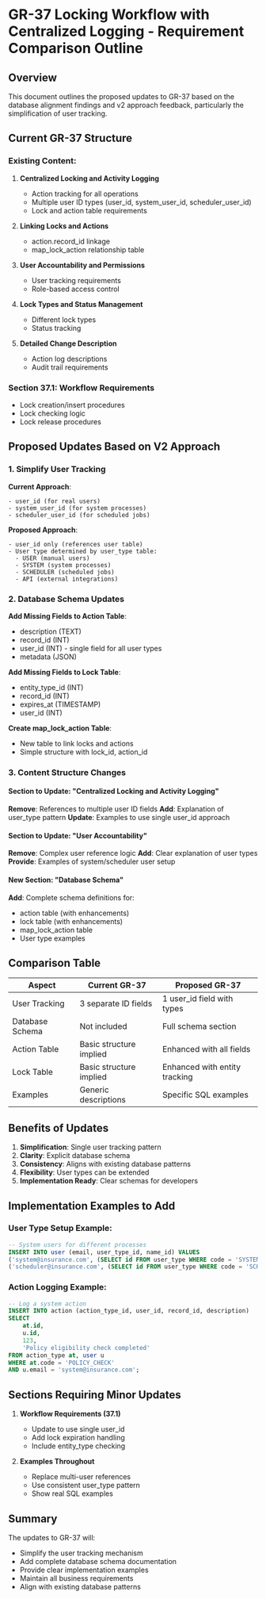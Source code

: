 # GR-37 Locking Workflow with Centralized Logging - Requirement Comparison Outline

## Overview
This document outlines the proposed updates to GR-37 based on the database alignment findings and v2 approach feedback, particularly the simplification of user tracking.

## Current GR-37 Structure

### Existing Content:
1. **Centralized Locking and Activity Logging**
   - Action tracking for all operations
   - Multiple user ID types (user_id, system_user_id, scheduler_user_id)
   - Lock and action table requirements

2. **Linking Locks and Actions**
   - action.record_id linkage
   - map_lock_action relationship table

3. **User Accountability and Permissions**
   - User tracking requirements
   - Role-based access control

4. **Lock Types and Status Management**
   - Different lock types
   - Status tracking

5. **Detailed Change Description**
   - Action log descriptions
   - Audit trail requirements

### Section 37.1: Workflow Requirements
- Lock creation/insert procedures
- Lock checking logic
- Lock release procedures

## Proposed Updates Based on V2 Approach

### 1. Simplify User Tracking

**Current Approach**:
```
- user_id (for real users)
- system_user_id (for system processes)  
- scheduler_user_id (for scheduled jobs)
```

**Proposed Approach**:
```
- user_id only (references user table)
- User type determined by user_type table:
  - USER (manual users)
  - SYSTEM (system processes)
  - SCHEDULER (scheduled jobs)
  - API (external integrations)
```

### 2. Database Schema Updates

**Add Missing Fields to Action Table**:
- description (TEXT)
- record_id (INT)
- user_id (INT) - single field for all user types
- metadata (JSON)

**Add Missing Fields to Lock Table**:
- entity_type_id (INT)
- record_id (INT)
- expires_at (TIMESTAMP)
- user_id (INT)

**Create map_lock_action Table**:
- New table to link locks and actions
- Simple structure with lock_id, action_id

### 3. Content Structure Changes

#### Section to Update: "Centralized Locking and Activity Logging"
**Remove**: References to multiple user ID fields
**Add**: Explanation of user_type pattern
**Update**: Examples to use single user_id approach

#### Section to Update: "User Accountability"
**Remove**: Complex user reference logic
**Add**: Clear explanation of user types
**Provide**: Examples of system/scheduler user setup

#### New Section: "Database Schema"
**Add**: Complete schema definitions for:
- action table (with enhancements)
- lock table (with enhancements)
- map_lock_action table
- User type examples

## Comparison Table

| Aspect | Current GR-37 | Proposed GR-37 |
|--------|---------------|----------------|
| User Tracking | 3 separate ID fields | 1 user_id field with types |
| Database Schema | Not included | Full schema section |
| Action Table | Basic structure implied | Enhanced with all fields |
| Lock Table | Basic structure implied | Enhanced with entity tracking |
| Examples | Generic descriptions | Specific SQL examples |

## Benefits of Updates

1. **Simplification**: Single user tracking pattern
2. **Clarity**: Explicit database schema
3. **Consistency**: Aligns with existing database patterns
4. **Flexibility**: User types can be extended
5. **Implementation Ready**: Clear schemas for developers

## Implementation Examples to Add

### User Type Setup Example:
```sql
-- System users for different processes
INSERT INTO user (email, user_type_id, name_id) VALUES
('system@insurance.com', (SELECT id FROM user_type WHERE code = 'SYSTEM'), ...),
('scheduler@insurance.com', (SELECT id FROM user_type WHERE code = 'SCHEDULER'), ...);
```

### Action Logging Example:
```sql
-- Log a system action
INSERT INTO action (action_type_id, user_id, record_id, description)
SELECT 
    at.id,
    u.id,
    123,
    'Policy eligibility check completed'
FROM action_type at, user u
WHERE at.code = 'POLICY_CHECK'
AND u.email = 'system@insurance.com';
```

## Sections Requiring Minor Updates

1. **Workflow Requirements (37.1)**
   - Update to use single user_id
   - Add lock expiration handling
   - Include entity_type checking

2. **Examples Throughout**
   - Replace multi-user references
   - Use consistent user_type pattern
   - Show real SQL examples

## Summary

The updates to GR-37 will:
- Simplify the user tracking mechanism
- Add complete database schema documentation
- Provide clear implementation examples
- Maintain all business requirements
- Align with existing database patterns